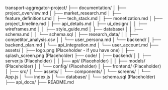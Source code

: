 transport-aggregator-project/
├── documentation/
│   ├── project_overview.md
│   ├── market_research.md
│   ├── feature_definitions.md
│   ├── tech_stack.md
│   ├── monetization.md
│   ├── project_timeline.md
│   ├── api_details.md
│   ├── ui_design/
│   │   ├── wireframes.md
│   │   ├── style_guide.md
│   ├── database/
│   │   ├── schema.md
│   │   └── schema.sql
│   ├── research_data/
│   │   ├── competitor_analysis.csv
│   │   └── user_persona.md
│   └── backend/
│       ├── backend_plan.md
│       └── api_integration.md
│       └── user_account.md
├── assets/
│   ├── logo.png (Placeholder - if you have one)
│   ├── splash_screen.png (Placeholder)
├── code/
│   ├── backend/
│   │   ├── server.js  (Placeholder)
│   │   ├── api/ (Placeholder)
│   │   ├── models/ (Placeholder)
│   │   └── config/ (Placeholder)
│   ├── frontend/ (Placeholder)
│       ├── src/
│       └── assets/
│       └── components/
│       └── screens/
│       └── App.js
│       └── index.js
│    └── database/
│       └── schema.sql (Placeholder)
├── api_docs/
├── README.md